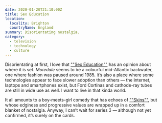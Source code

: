 ```yaml
---
date: 2020-01-20T21:10:00Z
title: Sex Education
location:
  locality: Brighton
  countryName: England
summary: Disorientating nostalgia.
category:
  - television
  - technology
  - culture
---
```


Disorientating at first, I love that [""Sex Education""][1] has an opinion about where it is set. _Moredale_ seems to be a colourful mid-Atlantic backwater, one where fashion was paused around 1985. It’s also a place where some technologies appear to face slower adoption than others — the internet, laptops and smartphones exist, but Ford Cortinas and cathode-ray tubes are still in wide use as well. I want to live in that kinda world.

It all amounts to a boy-meets-girl comedy that has echoes of [""Skins""][2], but whose edginess and progressive values are wrapped up in a comfort blanket of nostalgia. Anyway, I can’t wait for series 3 — although not yet confirmed, it’s surely on the cards.

[1]: https://www.netflix.com/watch/81084782
[2]: https://en.wikipedia.org/wiki/Skins_(British_TV_series)
